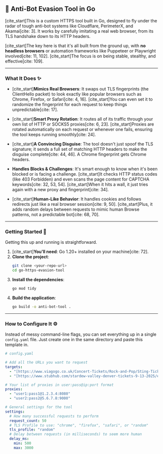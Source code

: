 ## 🤖 Anti-Bot Evasion Tool in Go

[cite_start]This is a custom HTTPS tool built in Go, designed to fly under the radar of tough anti-bot systems like Cloudflare, PerimeterX, and Akamai[cite: 3]. It works by carefully imitating a real web browser, from its TLS handshake down to its HTTP headers.

[cite_start]The key here is that it's all built from the ground up, with **no headless browsers** or automation frameworks like Puppeteer or Playwright involved[cite: 11, 102]. [cite_start]The focus is on being stable, stealthy, and effective[cite: 109].

---

### What It Does ✨

* [cite_start]**Mimics Real Browsers**: It swaps out TLS fingerprints (the ClientHello packet) to look exactly like popular browsers such as Chrome, Firefox, or Safari[cite: 4, 16]. [cite_start]You can even set it to randomize the fingerprint for each request to keep things unpredictable[cite: 17].

* [cite_start]**Smart Proxy Rotation**: It routes all of its traffic through your own list of HTTP or SOCKS5 proxies[cite: 6, 23]. [cite_start]Proxies are rotated automatically on each request or whenever one fails, ensuring the tool keeps running smoothly[cite: 24].

* [cite_start]**A Convincing Disguise**: The tool doesn't just spoof the TLS signature; it sends a full set of matching HTTP headers to make the disguise complete[cite: 44, 46]. A Chrome fingerprint gets Chrome headers.

* **Handles Blocks & Challenges**: It's smart enough to know when it's been blocked or is facing a challenge. [cite_start]It checks HTTP status codes (like 403 Forbidden) and even scans the page content for CAPTCHA keywords[cite: 32, 53, 54]. [cite_start]When it hits a wall, it just tries again with a new proxy and fingerprint[cite: 34].

* [cite_start]**Human-Like Behavior**: It handles cookies and follows redirects just like a real browser session[cite: 9, 50]. [cite_start]Plus, it adds random delays between requests to mimic human Browse patterns, not a predictable bot[cite: 68, 70].

---

### Getting Started 🚀

Getting this up and running is straightforward.

1.  [cite_start]**You'll need**: Go 1.20+ installed on your machine[cite: 72].
2.  **Clone the project**:
    ```sh
    git clone <your-repo-url>
    cd go-https-evasion-tool
    ```
3.  **Install the dependencies**:
    ```sh
    go mod tidy
    ```
4.  **Build the application**:
    ```sh
    go build -o anti-bot-tool .
    ```

---

### How to Configure It ⚙️

Instead of messy command-line flags, you can set everything up in a single `config.yaml` file. Just create one in the same directory and paste this template in.

```yaml
# config.yaml

# Add all the URLs you want to request
targets:
  - "[https://www.viagogo.co.uk/Concert-Tickets/Rock-and-Pop/Sting-Tickets/E-157332132](https://www.viagogo.co.uk/Concert-Tickets/Rock-and-Pop/Sting-Tickets/E-157332132)"
  - "[https://www.stubhub.com/stardew-valley-denver-tickets-9-13-2025/event/156264784](https://www.stubhub.com/stardew-valley-denver-tickets-9-13-2025/event/156264784)"

# Your list of proxies in user:pass@ip:port format
proxies:
  - "user1:pass1@1.2.3.4:8080"
  - "user2:pass2@5.6.7.8:9000"

# General settings for the tool
settings:
  # How many successful requests to perform
  request_count: 50
  # TLS Profile to use: "chrome", "firefox", "safari", or "random"
  tls_profile: "random"
  # Delay between requests (in milliseconds) to seem more human
  delay_ms:
    min: 500
    max: 3000
